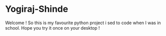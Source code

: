 # Yogiraj-Shinde
Welcome ! So this is my favourite python project i sed to code when I was in school. Hope you try it once on your desktop !
